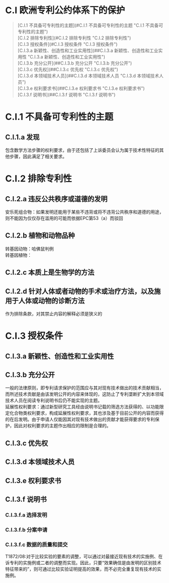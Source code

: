 # C.I  欧洲专利公约体系下的保护

>[C.I.1 不具备可专利性的主题](#C.I.1 不具备可专利性的主题 "C.I.1 不具备可专利性的主题")  
[C.I.2 排除专利性](#C.I.2 排除专利性 "C.I.2 排除专利性")  
[C.I.3 授权条件](#C.I.3 授权条件 "C.I.3 授权条件")  
  [C.I.3.a 新颖性、创造性和工业实用性](##C.I.3.a 新颖性、创造性和工业实用性 "C.I.3.a 新颖性、创造性和工业实用性")  
  [C.I.3.b 充分公开](##C.I.3.b 充分公开 "C.I.3.b 充分公开")  
  [C.I.3.c 优先权](##C.I.3.c 优先权 "C.I.3.c 优先权")  
  [C.I.3.d 本领域技术人员](##C.I.3.d 本领域技术人员 "C.I.3.d 本领域技术人员")  
  [C.I.3.e 权利要求书](##C.I.3.e 权利要求书 "C.I.3.e 权利要求书")  
  [C.I.3.f 说明书](##C.I.3.f 说明书 "C.I.3.f 说明书")  


# C.I.1 不具备可专利性的主题
## C.I.1.a 发现
包含数学方法步骤的权利要求，由于还包括了上诉委员会认为属于技术性特征的其他步骤，因此满足了相关要求。
# C.I.2 排除专利性
## C.I.2.a 违反公共秩序或道德的发明
安乐死组合物：如果发明还能用于某些不违背或将不违背公共秩序和道德的用途，则不能因为仅仅存在滥用的可能而依据EPC第53（a）而驳回
## C.I.2.b 植物和动物品种
转基因动物：哈佛鼠判例  
转基因植物：
## C.I.2.c 本质上是生物学的方法
## C.I.2.d 针对人体或者动物的手术或治疗方法，以及施用于人体或动物的诊断方法
作为排除条款，对其禁止内容的解释必须是狭义的

# C.I.3 授权条件
## C.I.3.a 新颖性、创造性和工业实用性
## C.I.3.b 充分公开
一般的法律原则，即专利请求保护的范围应与其对现有技术做出的技术贡献相当，而所述技术贡献是由该发明公开的内容来体现的，这防止了专利垄断扩大到本领域技术人员在阅读专利说明书后仍不能实现的主题。  
延展性权利要求：通过新型研究工具经由说明书记载的筛选方法获得的、以功能限定化合物类权利要求，构成延展性权利要求，其也涉及基于目前公开的内容而获得的在后发明。由于申请人仅能因其对现有技术做出的贡献才能获得要求的专利保护，因此对权利要求的主题作出相应的限制是合理的。
## C.I.3.c 优先权
## C.I.3.d 本领域技术人员
## C.I.3.e 权利要求书
## C.I.3.f 说明书
### C.I.3.f.a 选择发明


### C.I.3.f.b 分案申请
### C.I.3.f.c 数据的质量和提交

T1872/08:对于比较实验的要素的调整，可以通过对最接近现有技术的实施例、在诉专利的实施例或二者的调整而实现。因此，只要“效果确信是由发明的区别技术特征带来的”，则可通过比较实验证明提高的效果，而不必完全重复现有技术的实施例。  
